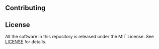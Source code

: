 ## Contributing



## License
All the software in this repository is released under the MIT License. See [LICENSE](https://github.com/kiteco/plugins/blob/master/LICENSE) for details.
